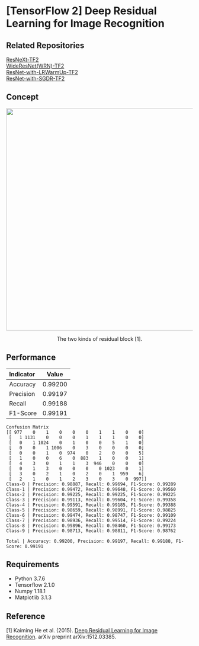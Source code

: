 [TensorFlow 2] Deep Residual Learning for Image Recognition
=====

## Related Repositories
<a href="https://github.com/YeongHyeon/ResNeXt-TF2">ResNeXt-TF2</a>  
<a href="https://github.com/YeongHyeon/WideResNet_WRN-TF2">WideResNet(WRN)-TF2</a>  
<a href="https://github.com/YeongHyeon/ResNet-with-LRWarmUp-TF2">ResNet-with-LRWarmUp-TF2</a>  
<a href="https://github.com/YeongHyeon/ResNet-with-SGDR-TF2">ResNet-with-SGDR-TF2</a>  

## Concept
<div align="center">
  <img src="./figures/resnet.png" width="600">  
  <p>The two kinds of residual block [1].</p>
</div>

## Performance

|Indicator|Value|
|:---|:---:|
|Accuracy|0.99200|
|Precision|0.99197|
|Recall|0.99188|
|F1-Score|0.99191|

```
Confusion Matrix
[[ 977    0    1    0    0    0    1    1    0    0]
 [   1 1131    0    0    0    1    1    1    0    0]
 [   0    1 1024    0    1    0    0    5    1    0]
 [   0    0    1 1006    0    3    0    0    0    0]
 [   0    0    1    0  974    0    2    0    0    5]
 [   1    0    0    6    0  883    1    0    0    1]
 [   4    3    0    1    1    3  946    0    0    0]
 [   0    1    3    0    0    0    0 1023    0    1]
 [   3    0    2    1    0    2    0    1  959    6]
 [   2    1    0    1    2    3    0    3    0  997]]
Class-0 | Precision: 0.98887, Recall: 0.99694, F1-Score: 0.99289
Class-1 | Precision: 0.99472, Recall: 0.99648, F1-Score: 0.99560
Class-2 | Precision: 0.99225, Recall: 0.99225, F1-Score: 0.99225
Class-3 | Precision: 0.99113, Recall: 0.99604, F1-Score: 0.99358
Class-4 | Precision: 0.99591, Recall: 0.99185, F1-Score: 0.99388
Class-5 | Precision: 0.98659, Recall: 0.98991, F1-Score: 0.98825
Class-6 | Precision: 0.99474, Recall: 0.98747, F1-Score: 0.99109
Class-7 | Precision: 0.98936, Recall: 0.99514, F1-Score: 0.99224
Class-8 | Precision: 0.99896, Recall: 0.98460, F1-Score: 0.99173
Class-9 | Precision: 0.98713, Recall: 0.98811, F1-Score: 0.98762

Total | Accuracy: 0.99200, Precision: 0.99197, Recall: 0.99188, F1-Score: 0.99191
```

## Requirements
* Python 3.7.6  
* Tensorflow 2.1.0  
* Numpy 1.18.1  
* Matplotlib 3.1.3  

## Reference
[1] Kaiming He et al. (2015). <a href="https://arxiv.org/abs/1512.03385">Deep Residual Learning for Image Recognition</a>. arXiv preprint arXiv:1512.03385.
